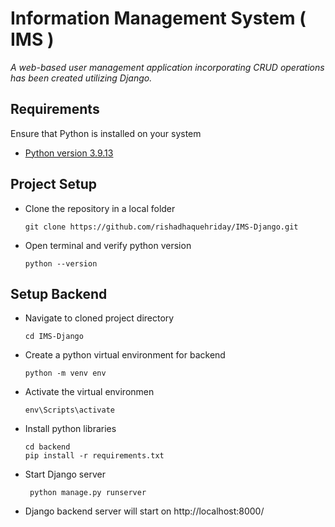 # Information Management System ( IMS )
*A web-based user management application incorporating CRUD operations has been created utilizing Django.*
## Requirements
Ensure that Python is installed on your system
- [Python version 3.9.13](https://www.python.org/downloads/release/python-3913/)


## Project Setup
- Clone the repository in a local folder  
 
    `git clone https://github.com/rishadhaquehriday/IMS-Django.git`
    
- Open terminal and verify python version  

    `python --version`
    
## Setup Backend
- Navigate to cloned project directory
  
  `cd IMS-Django`
  
- Create a python virtual environment for backend  

  `python -m venv env`
  
- Activate the virtual environmen
  
  `env\Scripts\activate`
  
- Install python libraries 

  `cd backend`  
  `pip install -r requirements.txt`
  
- Start Django server
  
  ` python manage.py runserver`
  
- Django backend server will start on http://localhost:8000/ 

